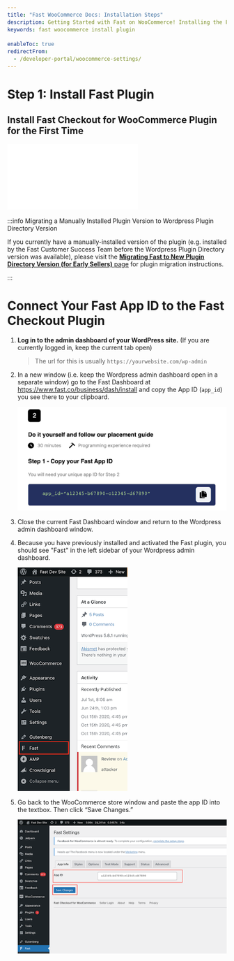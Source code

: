 ```yaml
---
title: "Fast WooCommerce Docs: Installation Steps"
description: Getting Started with Fast on WooCommerce! Installing the Fast Plugin.
keywords: fast woocommerce install plugin

enableToc: true
redirectFrom:
  - /developer-portal/woocommerce-settings/
---
```


# Step 1: Install Fast Plugin

## Install Fast Checkout for WooCommerce Plugin for the First Time

<embed src="/reusables/for-developers/_platform_woocommerce_wordpress_plugin_initial_install.md" />

:::info Migrating a Manually Installed Plugin Version to Wordpress Plugin Directory Version

If you currently have a manually-installed version of the plugin (e.g. installed by the Fast Customer Success Team before the Wordpress Plugin Directory version was available), please visit the [**Migrating Fast to New Plugin Directory Version (for Early Sellers)** page](../wordpress-plugin/migrating.md) for plugin migration instructions.

:::

# Connect Your Fast App ID to the Fast Checkout Plugin

1. **Log in to the admin dashboard of your WordPress site.** (If you are currently logged in, keep the current tab open)

   > The url for this is usually `https://yourwebsite.com/wp-admin`

2. In a new window (i.e. keep the Wordpress admin dashboard open in a separate window) go to the Fast Dashboard at https://www.fast.co/business/dash/install and copy the App ID (`app_id`) you see there to your clipboard.

   ![App ID](images/woocommerce-install2.png)

3. Close the current Fast Dashboard window and return to the Wordpress admin dashboard window.

4. Because you have previously installed and activated the Fast plugin, you should see "Fast" in the left sidebar of your Wordpress admin dashboard.

   ![Fast Plugin in Wordpress WooCommerce Admin Dashboard Sidebar](images/woocommerce-install1.png)

5. Go back to the WooCommerce store window and paste the app ID into the textbox. Then click “Save Changes.”

   ![App ID Form in Wordpress WooCommerce Admin Dashboard](images/woocommerce-install3.png)
